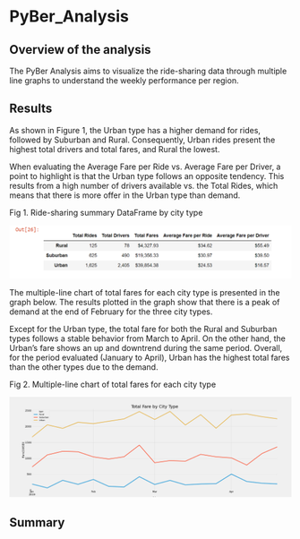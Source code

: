 # PyBer_Analysis

## Overview of the analysis

The PyBer Analysis aims to visualize the ride-sharing data through multiple line graphs to understand the weekly performance per region. 

## Results

As shown in Figure 1, the Urban type has a higher demand for rides, followed by Suburban and Rural. Consequently, Urban rides present the highest total drivers and total fares, and Rural the lowest. 

When evaluating the Average Fare per Ride vs. Average Fare per Driver, a point to highlight is that the Urban type follows an opposite tendency. This results from a high number of drivers available vs. the Total Rides, which means that there is more offer in the Urban type than demand.  

Fig 1. Ride-sharing summary DataFrame by city type

![](https://github.com/Marietas/PyBer_Analysis/blob/main/Analysis/Summary%20Data%20Frame.PNG)

The multiple-line chart of total fares for each city type is presented in the graph below. The results plotted in the graph show that there is a peak of demand at the end of February for the three city types. 

Except for the Urban type, the total fare for both the Rural and Suburban types follows a stable behavior from March to April. On the other hand, the Urban’s fare shows an up and downtrend during the same period. 
Overall, for the period evaluated (January to April), Urban has the highest total fares than the other types due to the demand. 


Fig 2. Multiple-line chart of total fares for each city type

![](https://github.com/Marietas/PyBer_Analysis/blob/main/Analysis/Fig_%20Fare_Summary.png)





## Summary



